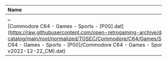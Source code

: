 |Name|Size|
|:---|---:|
|[..](../index.html)|DIR|
|[Commodore C64 - Games - Sports - [P00].dat](https://raw.githubusercontent.com/open-retrogaming-archive/dat-catalog/main/root/normalized/TOSEC/Commodore/C64/Games/Sports/[P00]/Commodore C64 - Games - Sports - [P00]/Commodore C64 - Games - Sports - [P00] (TOSEC-v2022-12-22_CM).dat)|293144|
